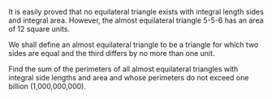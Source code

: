   <p>It is easily proved that no equilateral triangle exists with integral length sides and integral area. However, the almost equilateral triangle 5-5-6 has an area of 12 square units.</p>  <p>We shall define an almost equilateral triangle to be a triangle for which two sides are equal and the third differs by no more than one unit.</p>  <p>Find the sum of the perimeters of all almost equilateral triangles with integral side lengths and area and whose perimeters do not exceed one billion (1,000,000,000).</p>    